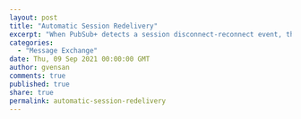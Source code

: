 ```yaml
---
layout: post
title: "Automatic Session Redelivery"
excerpt: "When PubSub+ detects a session disconnect-reconnect event, the queue endpoint will automatically replay all messages to the consumer that were in flight, or being processed by the consumer, but were not acknowledged. All replayed messages on the session have a flag indicating they were replayed due to consumer session restart."
categories:
  - "Message Exchange"
date: Thu, 09 Sep 2021 00:00:00 GMT
author: gvensan
comments: true
published: true
share: true
permalink: automatic-session-redelivery
---
```

